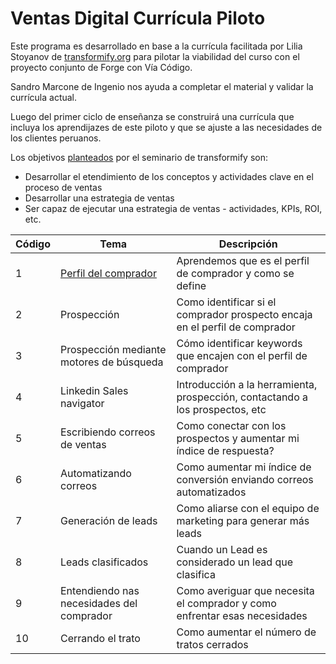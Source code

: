 # Ventas Digital Currícula Piloto

Este programa es desarrollado en base a la currícula facilitada por Lilia Stoyanov de [transformify.org](https://transformify.org)
para pilotar la viabilidad del curso con el proyecto conjunto de Forge con Vía Código.

Sandro Marcone de Ingenio nos ayuda a completar el material y validar la currícula actual.

Luego del primer ciclo de enseñanza se construirá una currícula que incluya los aprendijazes de este piloto y
que se ajuste a las necesidades de los clientes peruanos.

Los objetivos [planteados](https://drive.google.com/open?id=1-yiPAuJs5_cEQ3cwX3yFuu0sYhJ-qTQO) por el seminario de transformify son:

- Desarrollar el etendimiento de los conceptos y actividades clave en el proceso de ventas
- Desarrollar una estrategia de ventas
- Ser capaz de ejecutar una estrategia de ventas - actividades, KPIs, ROI, etc.

| Código | Tema                                                                                                                               | Descripción                                                                   |
| ------ | ---------------------------------------------------------------------------------------------------------------------------------- | ----------------------------------------------------------------------------- |
| 1      | [Perfil del comprador](https://github.com/Via-Codigo/ventas-digital-forge-1/blob/master/Perfil%20del%20comprador/guia-de-clase.md) | Aprendemos que es el perfil de comprador y como se define                     |
| 2      | Prospección                                                                                                                        | Como identificar si el comprador prospecto encaja en el perfil de comprador   |
| 3      | Prospección mediante motores de búsqueda                                                                                           | Cómo identificar keywords que encajen con el perfil de comprador              |
| 4      | Linkedin Sales navigator                                                                                                           | Introducción a la herramienta, prospección, contactando a los prospectos, etc |
| 5      | Escribiendo correos de ventas                                                                                                      | Como conectar con los prospectos y aumentar mi índice de respuesta?           |
| 6      | Automatizando correos                                                                                                              | Como aumentar mi índice de conversión enviando correos automatizados          |
| 7      | Generación de leads                                                                                                                | Como aliarse con el equipo de marketing para generar más leads                |
| 8      | Leads clasificados                                                                                                                 | Cuando un Lead es considerado un lead que clasifica                           |
| 9      | Entendiendo nas necesidades del comprador                                                                                          | Como averiguar que necesita el comprador y como enfrentar esas necesidades    |
| 10     | Cerrando el trato                                                                                                                  | Como aumentar el número de tratos cerrados                                    |
